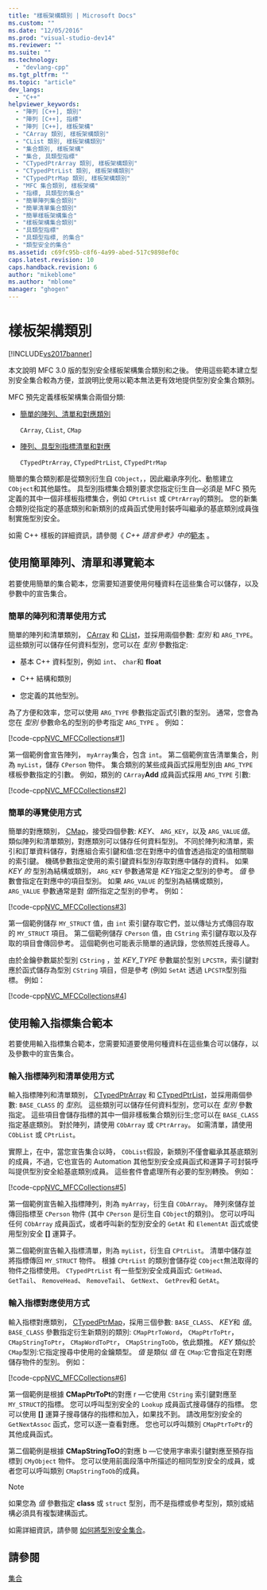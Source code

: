```yaml
---
title: "樣板架構類別 | Microsoft Docs"
ms.custom: ""
ms.date: "12/05/2016"
ms.prod: "visual-studio-dev14"
ms.reviewer: ""
ms.suite: ""
ms.technology: 
  - "devlang-cpp"
ms.tgt_pltfrm: ""
ms.topic: "article"
dev_langs: 
  - "C++"
helpviewer_keywords: 
  - "陣列 [C++], 類別"
  - "陣列 [C++], 指標"
  - "陣列 [C++], 樣板架構"
  - "CArray 類別, 樣板架構類別"
  - "CList 類別, 樣板架構類別"
  - "集合類別, 樣板架構"
  - "集合, 具類型指標"
  - "CTypedPtrArray 類別, 樣板架構類別"
  - "CTypedPtrList 類別, 樣板架構類別"
  - "CTypedPtrMap 類別, 樣板架構類別"
  - "MFC 集合類別, 樣板架構"
  - "指標, 具類型的集合"
  - "簡單陣列集合類別"
  - "簡單清單集合類別"
  - "簡單樣板架構集合"
  - "樣板架構集合類別"
  - "具類型指標"
  - "具類型指標, 的集合"
  - "類型安全的集合"
ms.assetid: c69fc95b-c8f6-4a99-abed-517c9898ef0c
caps.latest.revision: 10
caps.handback.revision: 6
author: "mikeblome"
ms.author: "mblome"
manager: "ghogen"
---
```

# 樣板架構類別
[!INCLUDE[vs2017banner](../assembler/inline/includes/vs2017banner.md)]

本文說明 MFC 3.0 版的型別安全樣板架構集合類別和之後。  使用這些範本建立型別安全集合較為方便，並說明比使用以範本無法更有效地提供型別安全集合類別。  
  
 MFC 預先定義樣板架構集合兩個分類:  
  
-   [簡單的陣列、清單和對應類別](#_core_using_simple_array.2c_.list.2c_.and_map_templates)  
  
     `CArray`, `CList`, `CMap`  
  
-   [陣列、具型別指標清單和對應](#_core_using_typed.2d.pointer_collection_templates)  
  
     `CTypedPtrArray`, `CTypedPtrList`, `CTypedPtrMap`  
  
 簡單的集合類別都是從類別衍生自 `CObject`，，因此繼承序列化、動態建立 `CObject`和其他屬性。  具型別指標集合類別要求您指定衍生自—必須是 MFC 預先定義的其中一個非樣板指標集合，例如 `CPtrList` 或 `CPtrArray`的類別。  您的新集合類別從指定的基底類別和新類別的成員函式使用封裝呼叫繼承的基底類別成員強制實施型別安全。  
  
 如需 C\+\+ 樣板的詳細資訊，請參閱《 *C\+\+ 語言參考》中的*[範本](../cpp/templates-cpp.md) 。  
  
##  <a name="_core_using_simple_array.2c_.list.2c_.and_map_templates"></a> 使用簡單陣列、清單和導覽範本  
 若要使用簡單的集合範本，您需要知道要使用何種資料在這些集合可以儲存，以及參數中的宣告集合。  
  
###  <a name="_core_simple_array_and_list_usage"></a> 簡單的陣列和清單使用方式  
 簡單的陣列和清單類別， [CArray](../mfc/reference/carray-class.md) 和 [CList](../mfc/reference/clist-class.md)，並採用兩個參數: *型別* 和 `ARG_TYPE`。  這些類別可以儲存任何資料型別，您可以在 *型別* 參數指定:  
  
-   基本 C\+\+ 資料型別，例如 `int`、 `char`和 **float**  
  
-   C\+\+ 結構和類別  
  
-   您定義的其他型別。  
  
 為了方便和效率，您可以使用 `ARG_TYPE` 參數指定函式引數的型別。  通常，您會為您在 *型別* 參數命名的型別的參考指定 `ARG_TYPE` 。  例如：  
  
 [!code-cpp[NVC_MFCCollections#1](../mfc/codesnippet/CPP/template-based-classes_1.cpp)]  
  
 第一個範例會宣告陣列， `myArray`集合，包含 `int`。  第二個範例宣告清單集合，則為 `myList`，儲存 `CPerson` 物件。  集合類別的某些成員函式採用型別由 `ARG_TYPE` 樣板參數指定的引數。  例如，類別的 `CArray`**Add** 成員函式採用 `ARG_TYPE` 引數:  
  
 [!code-cpp[NVC_MFCCollections#2](../mfc/codesnippet/CPP/template-based-classes_2.cpp)]  
  
###  <a name="_core_simple_map_usage"></a> 簡單的導覽使用方式  
 簡單的對應類別， [CMap](../mfc/reference/cmap-class.md)，接受四個參數: *KEY*、 `ARG_KEY`，以及 `ARG_VALUE`*值*。  類似陣列和清單類別，對應類別可以儲存任何資料型別。  不同於陣列和清單，索引和訂單資料儲存，對應組合索引鍵和值:您在對應中的值會透過指定的值相關聯的索引鍵。  機碼參數指定使用的索引鍵資料型別存取對應中儲存的資料。  如果 *KEY 的* 型別為結構或類別， `ARG_KEY` 參數通常是 *KEY*指定之型別的參考。  *值* 參數會指定在對應中的項目型別。  如果 `ARG_VALUE` 的型別為結構或類別， `ARG_VALUE` 參數通常是對 *值*所指定之型別的參考。  例如：  
  
 [!code-cpp[NVC_MFCCollections#3](../mfc/codesnippet/CPP/template-based-classes_3.cpp)]  
  
 第一個範例儲存 `MY_STRUCT` 值，由 `int` 索引鍵存取它們，並以傳址方式傳回存取的 `MY_STRUCT` 項目。  第二個範例儲存 `CPerson` 值，由 `CString` 索引鍵存取以及存取的項目會傳回參考。  這個範例也可能表示簡單的通訊錄，您依照姓氏搜尋人。  
  
 由於金鑰參數屬於型別 `CString` ，並 *KEY\_TYPE* 參數屬於型別 `LPCSTR`，索引鍵對應於函式儲存為型別 `CString` 項目，但是參考 \(例如 `SetAt` 透過 `LPCSTR`型別指標。  例如：  
  
 [!code-cpp[NVC_MFCCollections#4](../mfc/codesnippet/CPP/template-based-classes_4.cpp)]  
  
##  <a name="_core_using_typed.2d.pointer_collection_templates"></a> 使用輸入指標集合範本  
 若要使用輸入指標集合範本，您需要知道要使用何種資料在這些集合可以儲存，以及參數中的宣告集合。  
  
###  <a name="_core_typed.2d.pointer_array_and_list_usage"></a> 輸入指標陣列和清單使用方式  
 輸入指標陣列和清單類別， [CTypedPtrArray](../mfc/reference/ctypedptrarray-class.md) 和 [CTypedPtrList](../mfc/reference/ctypedptrlist-class.md)，並採用兩個參數: `BASE_CLASS` 的 *型別*。  這些類別可以儲存任何資料型別，您可以在 *型別* 參數指定。  這些項目會儲存指標的其中一個非樣板集合類別衍生;您可以在 `BASE_CLASS`指定基底類別。  對於陣列，請使用 `CObArray` 或 `CPtrArray`。  如需清單，請使用 `CObList` 或 `CPtrList`。  
  
 實際上，在中，當您宣告集合以時， `CObList`假設，新類別不僅會繼承其基底類別的成員，不過，它也宣告的 Automation 其他型別安全成員函式和運算子可封裝呼叫提供型別安全給基底類別成員。  這些套件會處理所有必要的型別轉換。  例如：  
  
 [!code-cpp[NVC_MFCCollections#5](../mfc/codesnippet/CPP/template-based-classes_5.cpp)]  
  
 第一個範例宣告輸入指標陣列，則為 `myArray`，衍生自 `CObArray`。  陣列來儲存並傳回指標至 `CPerson` 物件 \(其中 `CPerson` 是衍生自 `CObject`的類別\)。  您可以呼叫任何 `CObArray` 成員函式，或者呼叫新的型別安全的 `GetAt` 和 `ElementAt` 函式或使用型別安全 **\[\]** 運算子。  
  
 第二個範例宣告輸入指標清單，則為 `myList`，衍生自 `CPtrList`。  清單中儲存並將指標傳回 `MY_STRUCT` 物件。  根據 `CPtrList` 的類別會儲存從 `CObject`無法取得的物件之指標使用。  `CTypedPtrList` 有一些型別安全成員函式: `GetHead`、 `GetTail`、 `RemoveHead`、 `RemoveTail`、 `GetNext`、 `GetPrev`和 `GetAt`。  
  
###  <a name="_core_typed.2d.pointer_map_usage"></a> 輸入指標對應使用方式  
 輸入指標對應類別， [CTypedPtrMap](../mfc/reference/ctypedptrmap-class.md)，採用三個參數: `BASE_CLASS`、 *KEY*和 *值*。  `BASE_CLASS` 參數指定衍生新類別的類別: `CMapPtrToWord`， `CMapPtrToPtr`， `CMapStringToPtr`， `CMapWordToPtr`， `CMapStringToOb`，依此類推。  *KEY* 類似於 `CMap`型別:它指定搜尋中使用的金鑰類型。  *值* 是類似 *值* 在 `CMap`:它會指定在對應儲存物件的型別。  例如：  
  
 [!code-cpp[NVC_MFCCollections#6](../mfc/codesnippet/CPP/template-based-classes_6.cpp)]  
  
 第一個範例是根據 **CMapPtrToPt**的對應 r —它使用 `CString` 索引鍵對應至 `MY_STRUCT`的指標。  您可以呼叫型別安全的 `Lookup` 成員函式搜尋儲存的指標。  您可以使用 **\[\]** 運算子搜尋儲存的指標和加入，如果找不到。  請改用型別安全的 `GetNextAssoc` 函式，您可以逐一查看對應。  您也可以呼叫類別 `CMapPtrToPtr`的其他成員函式。  
  
 第二個範例是根據 **CMapStringToO**的對應 b —它使用字串索引鍵對應至預存指標到 `CMyObject` 物件。  您可以使用前面段落中所描述的相同型別安全的成員，或者您可以呼叫類別 `CMapStringToOb`的成員。  
  
> [!NOTE]
>  如果您為 *值* 參數指定 **class** 或 `struct` 型別，而不是指標或參考型別，類別或結構必須具有複製建構函式。  
  
 如需詳細資訊，請參閱 [如何將型別安全集合](../mfc/how-to-make-a-type-safe-collection.md)。  
  
## 請參閱  
 [集合](../mfc/collections.md)